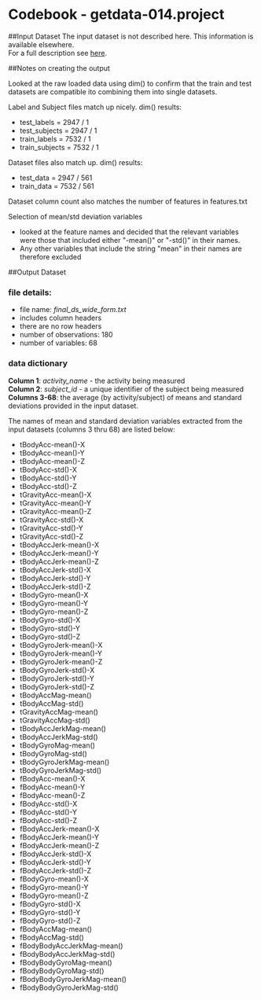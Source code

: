 # Codebook - getdata-014.project

##Input Dataset
The input dataset is not described here. This information is available elsewhere.  
For a full description see [here](http://archive.ics.uci.edu/ml/datasets/Human+Activity+Recognition+Using+Smartphones).

##Notes on creating the output

Looked at the raw loaded data using dim() to confirm that the train and test
datasets are compatible ito combining them into single datasets.

Label and Subject files match up nicely. dim() results:
- test_labels       = 2947 / 1
- test_subjects     = 2947 / 1
- train_labels      = 7532 / 1
- train_subjects    = 7532 / 1

Dataset files also match up. dim() results:
- test_data         = 2947 / 561
- train_data        = 7532 / 561

Dataset column count also matches the number of features in features.txt

Selection of mean/std deviation variables
- looked at the feature names and decided that the relevant variables were those that included either "-mean()" or "-std()" in their names.
- Any other variables that include the string "mean" in their names are therefore excluded

##Output Dataset
### file details:
- file name: _final_ds_wide_form.txt_
- includes column headers
- there are no row headers
- number of observations: 180
- number of variables: 68

### data dictionary

**Column 1**: _activity_name_ - the activity being measured  
**Column 2**: _subject_id_ - a unique identifier of the subject being measured  
**Columns 3-68**: the average (by activity/subject) of means and standard deviations provided in the input dataset.

The names of mean and standard deviation variables extracted from the input datasets (columns 3 thru 68) are listed below:
- tBodyAcc-mean()-X
- tBodyAcc-mean()-Y 
- tBodyAcc-mean()-Z 
- tBodyAcc-std()-X
- tBodyAcc-std()-Y
- tBodyAcc-std()-Z
- tGravityAcc-mean()-X
- tGravityAcc-mean()-Y
- tGravityAcc-mean()-Z
- tGravityAcc-std()-X
- tGravityAcc-std()-Y
- tGravityAcc-std()-Z
- tBodyAccJerk-mean()-X
- tBodyAccJerk-mean()-Y
- tBodyAccJerk-mean()-Z
- tBodyAccJerk-std()-X
- tBodyAccJerk-std()-Y
- tBodyAccJerk-std()-Z
- tBodyGyro-mean()-X
- tBodyGyro-mean()-Y
- tBodyGyro-mean()-Z
- tBodyGyro-std()-X
- tBodyGyro-std()-Y
- tBodyGyro-std()-Z
- tBodyGyroJerk-mean()-X
- tBodyGyroJerk-mean()-Y
- tBodyGyroJerk-mean()-Z
- tBodyGyroJerk-std()-X
- tBodyGyroJerk-std()-Y
- tBodyGyroJerk-std()-Z
- tBodyAccMag-mean()
- tBodyAccMag-std()
- tGravityAccMag-mean()
- tGravityAccMag-std()
- tBodyAccJerkMag-mean()
- tBodyAccJerkMag-std()
- tBodyGyroMag-mean()
- tBodyGyroMag-std()
- tBodyGyroJerkMag-mean()
- tBodyGyroJerkMag-std()
- fBodyAcc-mean()-X
- fBodyAcc-mean()-Y
- fBodyAcc-mean()-Z
- fBodyAcc-std()-X
- fBodyAcc-std()-Y
- fBodyAcc-std()-Z
- fBodyAccJerk-mean()-X
- fBodyAccJerk-mean()-Y
- fBodyAccJerk-mean()-Z
- fBodyAccJerk-std()-X
- fBodyAccJerk-std()-Y
- fBodyAccJerk-std()-Z
- fBodyGyro-mean()-X
- fBodyGyro-mean()-Y
- fBodyGyro-mean()-Z
- fBodyGyro-std()-X
- fBodyGyro-std()-Y
- fBodyGyro-std()-Z
- fBodyAccMag-mean()
- fBodyAccMag-std()
- fBodyBodyAccJerkMag-mean()
- fBodyBodyAccJerkMag-std()
- fBodyBodyGyroMag-mean()
- fBodyBodyGyroMag-std()
- fBodyBodyGyroJerkMag-mean()
- fBodyBodyGyroJerkMag-std()
